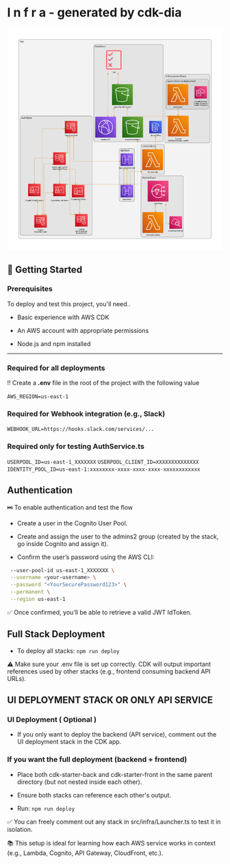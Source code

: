# I n f r a - generated by cdk-dia

![Architecture Diagram](./diagram.png)

## 🚀 Getting Started

### Prerequisites

To deploy and test this project, you'll need..

- Basic experience with AWS CDK

- An AWS account with appropriate permissions

- Node.js and npm installed

<hr>

### Required for all deployments

‼️ Create a <strong>.env</strong> file in the root of the project with the following value

`AWS_REGION=us-east-1`

### Required for Webhook integration (e.g., Slack)

`WEBHOOK_URL=https://hooks.slack.com/services/...`

### Required only for testing AuthService.ts

`USERPOOL_ID=us-east-1_XXXXXXX`
`USERPOOL_CLIENT_ID=XXXXXXXXXXXXXX`
`IDENTITY_POOL_ID=us-east-1:xxxxxxxx-xxxx-xxxx-xxxx-xxxxxxxxxxxx`

## Authentication

⏭️ To enable authentication and test the flow

- Create a user in the Cognito User Pool.

- Create and assign the user to the admins2 group (created by the stack, go inside Cognito and assign it).

- Confirm the user’s password using the AWS CLI:

```sh aws cognito-idp admin-set-user-password \
 --user-pool-id us-east-1_XXXXXXX \
 --username <your-username> \
 --password "<YourSecurePassword123>" \
 --permanent \
 --region us-east-1
```

✅ Once confirmed, you’ll be able to retrieve a valid JWT IdToken.

## Full Stack Deployment

- To deploy all stacks:
  `npm run deploy`

⚠️ Make sure your .env file is set up correctly. CDK will output important references used by other stacks (e.g., frontend consuming backend API URLs).

## UI DEPLOYMENT STACK OR ONLY API SERVICE

### UI Deployment ( Optional )

- If you only want to deploy the backend (API service), comment out the UI deployment stack in the CDK app.

### If you want the full deployment (backend + frontend)

- Place both cdk-starter-back and cdk-starter-front in the same parent directory (but not nested inside each other).

- Ensure both stacks can reference each other's output.

- Run: `npm run deploy`

✅ You can freely comment out any stack in src/infra/Launcher.ts to test it in isolation.

📚 This setup is ideal for learning how each AWS service works in context (e.g., Lambda, Cognito, API Gateway, CloudFront, etc.).
